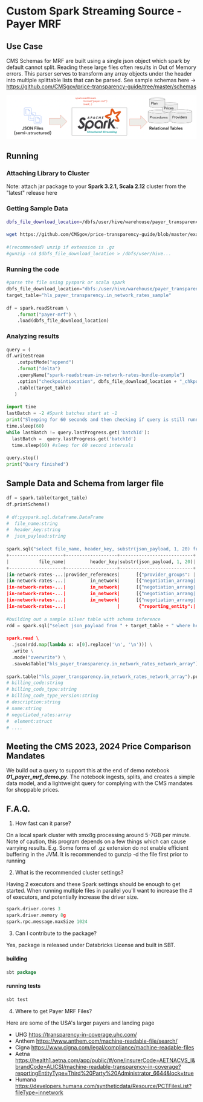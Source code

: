 # Custom Spark Streaming Source - Payer MRF

## Use Case 


CMS Schemas for MRF are built using a single json object which spark by default cannot split. Reading these large files often results in Out of Memory errors. This parser serves to transform any array objects under the header into multiple splittable lists that can be parsed. See sample schemas here ->  https://github.com/CMSgov/price-transparency-guide/tree/master/schemas

![alt text](./spark-streaming-payer-mrf.png)

## Running

### Attaching Library to Cluster 

Note: attach jar package to your **Spark 3.2.1, Scala 2.12** cluster from the "latest" release here

### Getting Sample Data
``` bash
dbfs_file_download_location=/dbfs/user/hive/warehouse/payer_transparency.db/raw_files/in-network-rates-bundle-single-plan-sample.json

wget https://github.com/CMSgov/price-transparency-guide/blob/master/examples/in-network-rates/in-network-rates-bundle-single-plan-sample.json -O $dbfs_file_download_location

#(recommended) unzip if extension is .gz
#gunzip -cd $dbfs_file_download_location > /dbfs/user/hive...
```
### Running the code

```python
#parse the file using pyspark or scala spark
dbfs_file_download_location="dbfs:/user/hive/warehouse/payer_transparency.db/raw_files/in-network-rates-bundle-single-plan-sample.json"
target_table="hls_payer_transparency.in_network_rates_sample"

df = spark.readStream \
    .format("payer-mrf") \
    .load(dbfs_file_download_location)
```

### Analyzing results

```python 
query = (
df.writeStream 
    .outputMode("append") 
    .format("delta")
    .queryName("spark-readstream-in-network-rates-bundle-example")
    .option("checkpointLocation", dbfs_file_download_location + "_chkpoint_dir")
    .table(target_table)
   )
   
import time
lastBatch = -2 #Spark batches start at -1
print("Sleeping for 60 seconds and then checking if query is still running...")
time.sleep(60)
while lastBatch != query.lastProgress.get('batchId'):
  lastBatch =  query.lastProgress.get('batchId')
  time.sleep(60) #sleep for 60 second intervals

query.stop()    
print("Query finished")
``` 


## Sample Data and Schema from larger file

``` python
df = spark.table(target_table)
df.printSchema()

# df:pyspark.sql.dataframe.DataFrame
#  file_name:string
#  header_key:string
#  json_payload:string

spark.sql("select file_name, header_key, substr(json_payload, 1, 20) from " + target_table).show()
+--------------------+-------------------+---------------------------+
|           file_name|         header_key|substr(json_payload, 1, 20)|
+--------------------+-------------------+---------------------------+
|in-network-rates-...|provider_references|      [{"provider_groups": |
|in-network-rates-...|         in_network|      [{"negotiation_arrang|
|in-network-rates-...|         in_network|      [{"negotiation_arrang|
|in-network-rates-...|         in_network|      [{"negotiation_arrang|
|in-network-rates-...|         in_network|      [{"negotiation_arrang|
|in-network-rates-...|                   |       {"reporting_entity":|

#building out a sample silver table with schema inference
rdd = spark.sql("select json_payload from " + target_table + " where header_key='in_network').rdd.repartition(20)

spark.read \
  .json(rdd.map(lambda x: x[0].replace('\n', '\n'))) \
  .write \
  .mode("overwrite") \
  .saveAsTable("hls_payer_transparency.in_network_rates_network_array")

spark.table("hls_payer_transparency.in_network_rates_network_array").printSchema()
# billing_code:string
# billing_code_type:string
# billing_code_type_version:string
# description:string
# name:string
# negotiated_rates:array
#  element:struct
# ....

```

## Meeting the CMS 2023, 2024 Price Comparison Mandates
We build out a query to support this at the end of demo notebook ***01_payer_mrf_demo.py***. The notebook ingests, splits, and creates a simple data model, and a lightweight query for complying with the CMS mandates for shoppable prices.


## F.A.Q.

1. How fast can it parse? 

On a local spark cluster with xmx8g processing around 5-7GB per minute. Note of caution, this program depends on a few things which can cause varrying results. E.g. Some forms of .gz extension do not enable efficient buffering in the JVM. It is recommended to gunzip -d the file first prior to running

2. What is the recommended cluster settings? 

Having 2 executors and these Spark settings should be enough to get started. When running multiple files in parallel you'll want to increase the # of executors, and potentially increase the driver size.

``` python
spark.driver.cores 3
spark.driver.memory 8g
spark.rpc.message.maxSize 1024
```

3. Can I contribute to the package? 

Yes, package is released under Databricks License and built in SBT. 

#### building
```scala
sbt package
```
#### running tests
```scala
sbt test
```

4. Where to get Payer MRF Files? 

Here are some of the USA's larger payers and landing page
 - UHG https://transparency-in-coverage.uhc.com/
 - Anthem https://www.anthem.com/machine-readable-file/search/
 - Cigna https://www.cigna.com/legal/compliance/machine-readable-files
 - Aetna https://health1.aetna.com/app/public/#/one/insurerCode=AETNACVS_I&brandCode=ALICSI/machine-readable-transparency-in-coverage?reportingEntityType=Third%20Party%20Administrator_6644&lock=true
 - Humana https://developers.humana.com/syntheticdata/Resource/PCTFilesList?fileType=innetwork


